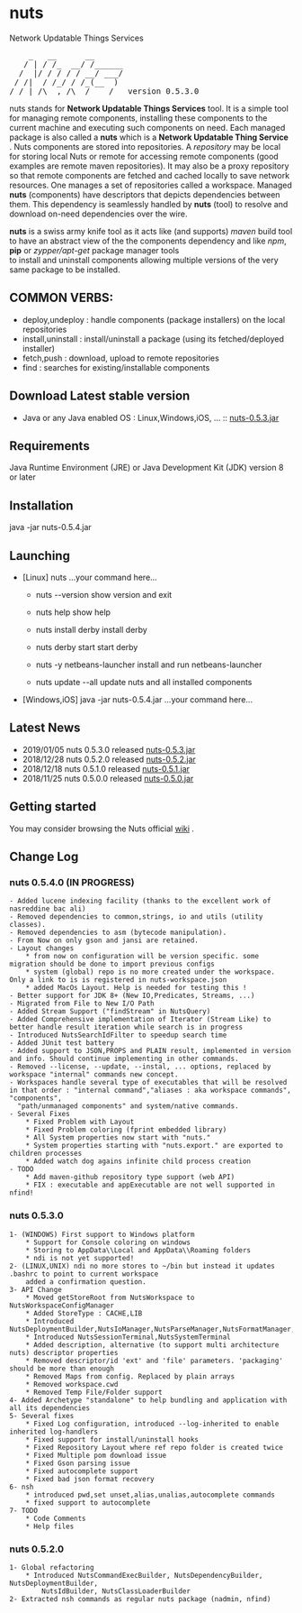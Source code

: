 # nuts
Network Updatable Things Services
<pre>
    _   __      __
   / | / /_  __/ /______
  /  |/ / / / / __/ ___/
 / /|  / /_/ / /_(__  )
/_/ |_/\__,_/\__/____/   version 0.5.3.0
</pre>

nuts stands for **Network Updatable Things Services** tool. It is a simple tool  for managing remote
components, installing these  components to the current machine and executing such  components on need.
Each managed package  is also called a **nuts** which  is a **Network Updatable Thing Service** .
Nuts components are  stored  into repositories. A  *repository*  may be local for  storing local Nuts
or remote for accessing  remote components (good examples  are  remote maven  repositories). It may
also be a proxy repository so that remote components are fetched and cached locally to save network
resources.
One manages a set of repositories called a  workspace. Managed **nuts**  (components)  have descriptors
that depicts dependencies between them. This dependency is seamlessly handled by  **nuts**  (tool) to
resolve and download on-need dependencies over the wire.

**nuts** is a swiss army knife tool as it acts like (and supports) *maven* build tool to have an abstract
view of the the  components dependency and like  *npm*, **pip** or *zypper/apt-get*  package manager tools  
to  install and uninstall components allowing multiple versions of the very same package to  be installed.

## COMMON VERBS:
+ deploy,undeploy   : handle components (package installers) on the local repositories
+ install,uninstall : install/uninstall a package (using its fetched/deployed installer)
+ fetch,push        : download, upload to remote repositories
+ find              : searches for existing/installable components

## Download Latest stable version
+ Java or any Java enabled OS : Linux,Windows,iOS, ... :: [nuts-0.5.3.jar](https://github.com/thevpc/vpc-public-maven/raw/master/net/vpc/app/nuts/nuts/0.5.3/nuts-0.5.3.jar)

## Requirements
Java Runtime Environment (JRE) or Java Development Kit (JDK) version 8 or later

## Installation
java -jar nuts-0.5.4.jar

## Launching
+ [Linux] nuts ...your command here...
    + nuts --version
      show version and exit  
    
    + nuts help
        show help
    + nuts install derby
        install derby

    + nuts derby start
        start derby

    + nuts -y netbeans-launcher
        install and run netbeans-launcher

    + nuts update --all
        update nuts and all installed components

+ [Windows,iOS] java -jar nuts-0.5.4.jar ...your command here...

## Latest News

+ 2019/01/05 	nuts 0.5.3.0 released [nuts-0.5.3.jar](https://github.com/thevpc/vpc-public-maven/raw/master/net/vpc/app/nuts/nuts/0.5.3/nuts-0.5.3.jar)
+ 2018/12/28 	nuts 0.5.2.0 released [nuts-0.5.2.jar](https://github.com/thevpc/vpc-public-maven/raw/master/net/vpc/app/nuts/nuts/0.5.2/nuts-0.5.2.jar)
+ 2018/12/18 	nuts 0.5.1.0 released [nuts-0.5.1.jar](https://github.com/thevpc/vpc-public-maven/raw/master/net/vpc/app/nuts/nuts/0.5.1/nuts-0.5.1.jar)
+ 2018/11/25 	nuts 0.5.0.0 released [nuts-0.5.0.jar](https://github.com/thevpc/vpc-public-maven/raw/master/net/vpc/app/nuts/nuts/0.5.0/nuts-0.5.0.jar)

## Getting started

 You may consider browsing the Nuts official [wiki](https://github.com/thevpc/nuts/wiki) .


## Change Log
### nuts 0.5.4.0 (IN PROGRESS)
    - Added lucene indexing facility (thanks to the excellent work of nasreddine bac ali)
    - Removed dependencies to common,strings, io and utils (utility classes).
    - Removed dependencies to asm (bytecode manipulation).
    - From Now on only gson and jansi are retained.
    - Layout changes
        * from now on configuration will be version specific. some migration should be done to import previous configs
        * system (global) repo is no more created under the workspace. Only a link to is is registered in nuts-workspace.json
        * added MacOs Layout. Help is needed for testing this !
    - Better support for JDK 8+ (New IO,Predicates, Streams, ...)
    - Migrated from File to New I/O Path
    - Added Stream Support ("findStream" in NutsQuery)
    - Added Comprehensive implementation of Iterator (Stream Like) to better handle result iteration while search is in progress
    - Introduced NutsSearchIdFilter to speedup search time
    - Added JUnit test battery
    - Added support to JSON,PROPS and PLAIN result, implemented in version and info. Should continue implementing in other commands.
    - Removed --license, --update, --instal, ... options, replaced by workspace "internal" commands new concept.
    - Workspaces handle several type of executables that will be resolved in that order : "internal command","aliases : aka workspace commands", "components",
      "path/unmanaged components" and system/native commands.
    - Several Fixes
        * Fixed Problem with Layout
        * Fixed Problem coloring (fprint embedded library)
        * All System properties now start with "nuts."
        * System properties starting with "nuts.export." are exported to children processes
        * Added watch dog agains infinite child process creation
    - TODO
        * Add maven-github repository type support (web API)
        * FIX : executable and appExecutable are not well supported in nfind!

### nuts 0.5.3.0
    1- (WINDOWS) First support to Windows platform
        * Support for Console coloring on windows
        * Storing to AppData\\Local and AppData\\Roaming folders
        * ndi is not yet supported!
    2- (LINUX,UNIX) ndi no more stores to ~/bin but instead it updates .bashrc to point to current workspace
        added a confirmation question.
    3- API Change
        * Moved getStoreRoot from NutsWorkspace to NutsWorkspaceConfigManager
        * Added StoreType : CACHE,LIB
        * Introduced NutsDeploymentBuilder,NutsIoManager,NutsParseManager,NutsFormatManager,DescriptorFormat
        * Introduced NutsSessionTerminal,NutsSystemTerminal
        * Added description, alternative (to support multi architecture nuts) descriptor properties
        * Removed descriptor/id 'ext' and 'file' parameters. 'packaging' should be more than enough
        * Removed Maps from config. Replaced by plain arrays
        * Removed workspace.cwd
        * Removed Temp File/Folder support
    4- Added Archetype "standalone" to help bundling and application with all its dependencies
    5- Several fixes
        * Fixed Log configuration, introduced --log-inherited to enable inherited log-handlers
        * Fixed support for install/uninstall hooks
        * Fixed Repository Layout where ref repo folder is created twice
        * Fixed Multiple pom download issue
        * Fixed Gson parsing issue
        * Fixed autocomplete support
        * Fixed bad json format recovery
    6- nsh 
        * introduced pwd,set unset,alias,unalias,autocomplete commands
        * fixed support to autocomplete
    7- TODO 
        * Code Comments
        * Help files

### nuts 0.5.2.0
    1- Global refactoring
        * Introduced NutsCommandExecBuilder, NutsDependencyBuilder, NutsDeploymentBuilder, 
            NutsIdBuilder, NutsClassLoaderBuilder
    2- Extracted nsh commands as regular nuts package (nadmin, nfind)

